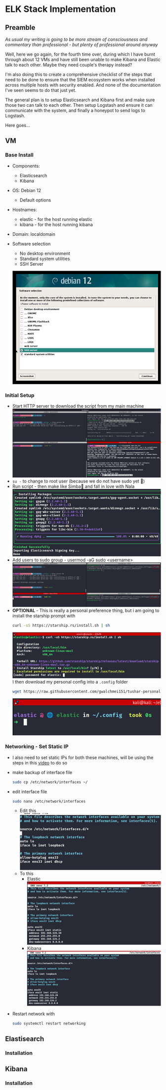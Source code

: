 # ELK Stack Implementation

## Preamble
*As usual my writing is going to be more stream of consciousness and commentary than professional - but plenty of professional around anyway*

Well, here we go again, for the fourth time over, during which I have burnt through about 12 VMs and have still been unable to make Kibana and Elastic talk to each other. Maybe they need couple's therapy instead? 

I'm also doing this to create a comprehensive checklist of the steps that need to be done to ensure that the SIEM ecosystem works when installed across multiple hosts with security enabled. And none of the documentation I've seen seems to do that just yet. 

The general plan is to setup Elasticsearch and Kibana first and make sure those two can talk to each other. Then setup Logstash and ensure it can communicate with the system, and finally a honeypot to send logs to Logstash.

Here goes...

## VM
### Base Install
- Components:
    - Elasticsearch
    - Kibana
- OS: Debian 12
    - Default options
- Hostnames:
    - elastic - for the host running elastic
    - kibana - for the host running kibana
- Domain: localdomain
- Software selection
    - No desktop environment
    - Standard system utilities
    - SSH Server

    ![software seleciton screenshot](/assets/software-selection.png)

### Initial Setup
- Start HTTP server to download the script from my main machine
![](/assets/transferinitialscript.png)
- `su -` to change to root user (because we do not have sudo yet 🥲)
- Run script - then make like Simba🦁 and fall in love with Nala
![nala](/assets/nala.png)
- Add users to sudo group - usermod -aG sudo <username\>
![](/assets/usermodag-users.png)
- **OPTIONAL** - This is really a personal preference thing, but i am going to install the starship prompt with 
    ```bash 
    curl -sS https://starship.rs/install.sh | sh
    ```
    ![](/assets/starship-install.png)
    I then download my personal config into a `.config` folder
    ```bash
    wget https://raw.githubusercontent.com/gwalchmei151/tushar-personal-configs/refs/heads/main/starship.toml
    ```
    ![](/assets/starship-tushar.png)

### Networking - Set Static IP
- I also need to set static IPs for both these machines, will be using the steps in this [video](https://youtu.be/O_wlpD9C4HI?si=YmYPKIspRvKuikw1) to do so

- make backup of interface file
    ```bash
    sudo cp /etc/network/interfaces ~/
    ```
- edit interface file
    ```bash
    sudo nano /etc/network/interfaces
    ```
    - Edit this
        ![](/assets/interfaces-file-original.png)
    - To this
        - Elastic
            ![](/assets/interfaces-elastic-edited.png)
        - Kibana
            ![](/assets/interfaces-kibana-edited.png)
-  Restart network with 
    ```bash
    sudo systemctl restart networking 
    ```

## Elastisearch
### Installation


## Kibana
### Installation